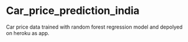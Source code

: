 # Car_price_prediction_india
Car price data trained with random forest regression model and depolyed on heroku as app.
